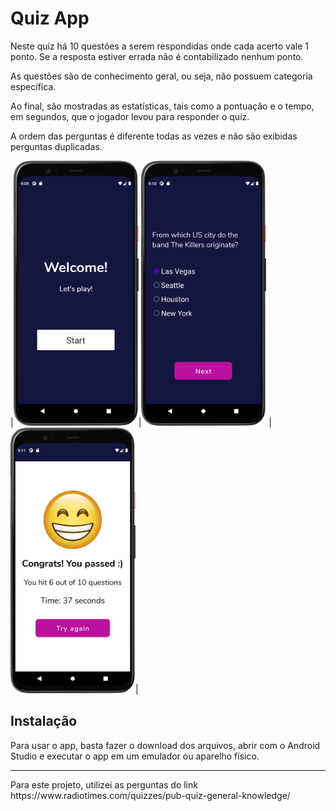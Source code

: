 # Quiz App

Neste quiz há 10 questões a serem respondidas onde cada acerto vale 1 ponto. Se a resposta estiver errada não é 
contabilizado nenhum ponto. 

As questões são de conhecimento geral, ou seja, não possuem categoria específica.

Ao final, são mostradas as estatísticas, tais como a pontuação e o tempo, em segundos, que o jogador 
levou para responder o quiz.

A ordem das perguntas é diferente todas as vezes e não são exibidas perguntas duplicadas.

|<img src="screenshots/Screenshot_20220304_170955.png" width="200">|<img src="screenshots/Screenshot_20220304_171046.png" width="200">
|<img src="screenshots/Screenshot_20220304_171121.png" width="200">|

## Instalação

Para usar o app, basta fazer o download dos arquivos, abrir com o Android Studio e 
executar o app em um emulador ou aparelho físico.

<hr>
Para este projeto, utilizei as perguntas do link https://www.radiotimes.com/quizzes/pub-quiz-general-knowledge/